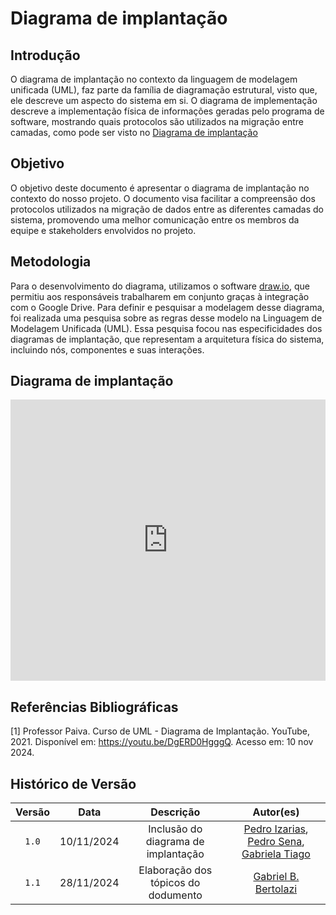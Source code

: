 # Diagrama de implantação

## Introdução

O diagrama de implantação no contexto da linguagem de modelagem unificada (UML), faz parte da família de diagramação estrutural, visto que, ele descreve um aspecto do sistema em si. O diagrama de implementação descreve a implementação física de informações geradas pelo programa de software, mostrando quais protocolos são utilizados na migração entre camadas, como pode ser visto no [Diagrama de implantação](#diagrama-de-implantação-1)

## Objetivo

O objetivo deste documento é apresentar o diagrama de implantação no contexto do nosso projeto. O documento visa facilitar a compreensão dos protocolos utilizados na migração de dados entre as diferentes camadas do sistema, promovendo uma melhor comunicação entre os membros da equipe e stakeholders envolvidos no projeto.

## Metodologia

Para o desenvolvimento do diagrama, utilizamos o software [draw.io](https://www.drawio.com/), que permitiu aos responsáveis trabalharem em conjunto graças à integração com o Google Drive. Para definir e pesquisar a modelagem desse diagrama, foi realizada uma pesquisa sobre as regras desse modelo na Linguagem de Modelagem Unificada (UML). Essa pesquisa focou nas especificidades dos diagramas de implantação, que representam a arquitetura física do sistema, incluindo nós, componentes e suas interações.

## Diagrama de implantação

<iframe frameborder="0" style="width:100%;height:450px;" src="https://viewer.diagrams.net/?tags=%7B%7D&lightbox=1&highlight=0000ff&layers=1&nav=1&title=diagrama-implantacao.drawio#Uhttps%3A%2F%2Fdrive.google.com%2Fuc%3Fid%3D11k3OquAOitmSmi14AVsTI4WgEeRXGoEz%26export%3Ddownload"></iframe>

## Referências Bibliográficas

[1] Professor Paiva. Curso de UML - Diagrama de Implantação. YouTube, 2021. Disponível em: https://youtu.be/DgERD0HgggQ. Acesso em: 10 nov 2024.

## Histórico de Versão

| Versão |    Data    |         Descrição          |  Autor(es)  |
| :----: | :--------: | :------------------------: | :---------: |
| `1.0`  | 10/11/2024 | Inclusão do diagrama de implantação| [Pedro Izarias](https://github.com/Izarias), [Pedro Sena](https://github.com/pedroyen21), [Gabriela Tiago](https://github.com/GabrielaTiago) |
| `1.1`  | 28/11/2024 | Elaboração dos tópicos do dodumento | [Gabriel B. Bertolazi](https://github.com/Bertolazi) |
